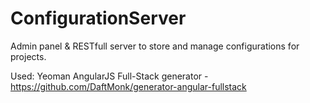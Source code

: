 ConfigurationServer
===================

Admin panel & RESTfull server to store and manage configurations for projects.

Used:
Yeoman AngularJS Full-Stack generator - https://github.com/DaftMonk/generator-angular-fullstack